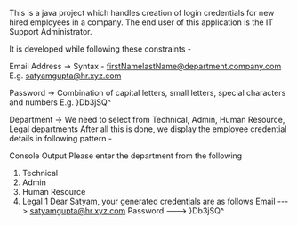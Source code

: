 This is a java project which handles creation of login credentials for new hired employees in a company. The end user of this application is the IT Support Administrator.

It is developed while following these constraints - 

Email Address -> Syntax - firstNamelastName@department.company.com
E.g. satyamgupta@hr.xyz.com

Password -> Combination of capital letters, small letters, special characters and numbers
E.g. }Db3jSQ^

Department -> We need to select from Technical, Admin, Human Resource, Legal departments
After all this is done, we display the employee credential details in following pattern - 

Console Output
Please enter the department from the following
1. Technical
2. Admin
3. Human Resource
4. Legal
1
Dear Satyam, your generated credentials are as follows
Email     --->  satyamgupta@hr.xyz.com
Password  --->  }Db3jSQ^
